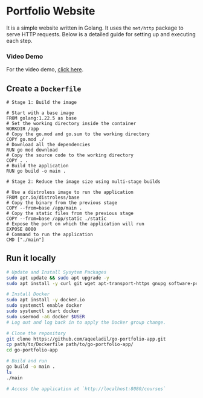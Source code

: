 # Portfolio Website

It is a simple website written in Golang. It uses the `net/http` package to serve HTTP requests. Below is a detailed guide for setting up and executing each step.

### Video Demo
For the video demo, [click here](https://www.awesomescreenshot.com/video/35883869?key=0479b797f1e1e6acddc221f229315236).

## Create a `Dockerfile`

```
# Stage 1: Build the image

# Start with a base image
FROM golang:1.22.5 as base         
# Set the working directory inside the container
WORKDIR /app
# Copy the go.mod and go.sum to the working directory
COPY go.mod ./
# Download all the dependencies
RUN go mod download
# Copy the source code to the working directory
COPY . .
# Build the application
RUN go build -o main .

# Stage 2: Reduce the image size using multi-stage builds

# Use a distroless image to run the application
FROM gcr.io/distroless/base
# Copy the binary from the previous stage
COPY --from=base /app/main .
# Copy the static files from the previous stage
COPY --from=base /app/static ./static
# Expose the port on which the application will run
EXPOSE 8080
# Command to run the application
CMD ["./main"]
```

## Run it locally

```bash
# Update and Install Sysytem Packages
sudo apt update && sudo apt upgrade -y
sudo apt install -y curl git wget apt-transport-https gnupg software-properties-common

# Install Docker
sudo apt install -y docker.io
sudo systemctl enable docker
sudo systemctl start docker
sudo usermod -aG docker $USER
# Log out and log back in to apply the Docker group change.

# Clone the repository
git clone https://github.com/aqeeladil/go-portfolio-app.git
cp path/to/Dockerfile path/to/go-portfolio-app/
cd go-portfolio-app

# Build and run
go build -o main .
ls
./main

# Access the application at `http://localhost:8080/courses`
```


